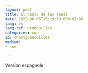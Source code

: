 ```yaml
---
layout: post
title: El canto de las ranas
date: 2022-06-06T15:19:10.000+02:00
lang: es
lang-ref: grenouilles
categories: son
id: chantgrenouilles
medium:
- son

---
```

Version espagnole